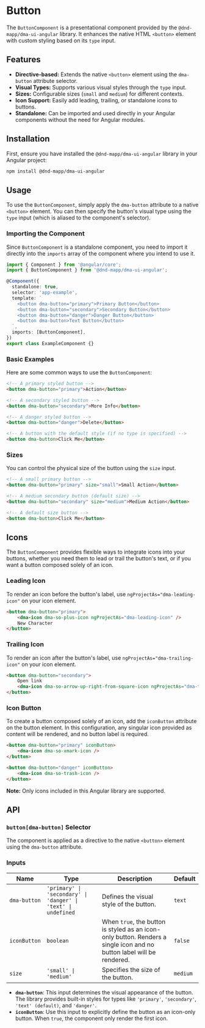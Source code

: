 # Button

The `ButtonComponent` is a presentational component provided by the `@dnd-mapp/dma-ui-angular` library. It enhances the native HTML `<button>` element with custom styling based on its `type` input.

## Features

*  **Directive-based:** Extends the native `<button>` element using the `dma-button` attribute selector.
*  **Visual Types:** Supports various visual styles through the `type` input.
*  **Sizes:** Configurable sizes (`small` and `medium`) for different contexts.
*  **Icon Support:** Easily add leading, trailing, or standalone icons to buttons.
*  **Standalone:** Can be imported and used directly in your Angular components without the need for Angular modules.

## Installation

First, ensure you have installed the `@dnd-mapp/dma-ui-angular` library in your Angular project:

```bash
npm install @dnd-mapp/dma-ui-angular
```

## Usage

To use the `ButtonComponent`, simply apply the `dma-button` attribute to a native `<button>` element. You can then specify the button's visual type using the `type` input (which is aliased to the component's selector).

### Importing the Component

Since `ButtonComponent` is a standalone component, you need to import it directly into the `imports` array of the component where you intend to use it.

```typescript
import { Component } from '@angular/core';
import { ButtonComponent } from '@dnd-mapp/dma-ui-angular';

@Component({
  standalone: true,
  selector: 'app-example',
  template: `
    <button dma-button="primary">Primary Button</button>
    <button dma-button="secondary">Secondary Button</button>
    <button dma-button="danger">Danger Button</button>
    <button dma-button>Text Button</button>
  `,
  imports: [ButtonComponent],
})
export class ExampleComponent {}
```

### Basic Examples

Here are some common ways to use the `ButtonComponent`:

```html
<!-- A primary styled button -->
<button dma-button="primary">Action</button>

<!-- A secondary styled button -->
<button dma-button="secondary">More Info</button>

<!-- A danger styled button -->
<button dma-button="danger">Delete</button>

<!-- A button with the default style (if no type is specified) -->
<button dma-button>Click Me</button>
```

### Sizes

You can control the physical size of the button using the `size` input.

```html
<!-- A small primary button -->
<button dma-button="primary" size="small">Small Action</button>

<!-- A medium secondary button (default size) -->
<button dma-button="secondary" size="medium">Medium Action</button>

<!-- A default size button -->
<button dma-button>Click Me</button>
```

## Icons

The `ButtonComponent` provides flexible ways to integrate icons into your buttons, whether you need them to lead or trail the button's text, or if you want a button composed solely of an icon.

### Leading Icon

To render an icon before the button's label, use `ngProjectAs="dma-leading-icon"` on your icon element.

```html
<button dma-button="primary">
    <dma-icon dma-so-plus-icon ngProjectAs="dma-leading-icon" />
    New Character
</button>
```

### Trailing Icon

To render an icon after the button's label, use `ngProjectAs="dma-trailing-icon"` on your icon element.

```html
<button dma-button="secondary">
    Open link
    <dma-icon dma-so-arrow-up-right-from-square-icon ngProjectAs="dma-trailing-icon" />
</button>
```

### Icon Button

To create a button composed solely of an icon, add the `iconButton` attribute on the button element. In this configuration, any singular icon provided as content will be rendered, and no button label is required.

```html
<button dma-button="primary" iconButton>
    <dma-icon dma-so-xmark-icon />
</button>

<button dma-button="danger" iconButton>
    <dma-icon dma-so-trash-icon />
</button>
```

**Note:** Only icons included in this Angular library are supported.

## API

### `button[dma-button]` Selector

The component is applied as a directive to the native `<button>` element using the `dma-button` attribute.

### Inputs

| Name         | Type                                                          | Description                                                                                                           | Default  |
|--------------|---------------------------------------------------------------|-----------------------------------------------------------------------------------------------------------------------|----------|
| `dma-button` | `'primary' \| 'secondary' \| 'danger' \| 'text' \| undefined` | Defines the visual style of the button.                                                                               | `text`   |
| `iconButton` | `boolean`                                                     | When `true`, the button is styled as an icon-only button. Renders a single icon and no button label will be rendered. | `false`  |
| `size`       | `'small' \| 'medium'`                                         | Specifies the size of the button.                                                                                     | `medium` |

*   **`dma-button`**: This input determines the visual appearance of the button. The library provides built-in styles for types like `'primary'`, `'secondary'`, `'text' (default)`, and `'danger'`.
*   **`iconButton`**: Use this input to explicitly define the button as an icon-only button. When `true`, the component only render the first icon.
